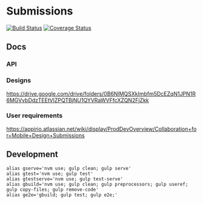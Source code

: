 # Submissions
[![Build Status](https://travis-ci.org/appirio-tech/ng-submissions.svg)](https://travis-ci.org/appirio-tech/ng-submissions)
[![Coverage Status](https://coveralls.io/repos/appirio-tech/ng-submissions/badge.svg?branch=master&service=github&t=UHjCEN)](https://coveralls.io/github/appirio-tech/ng-submissions?branch=master)

## Docs
### API


### Designs
https://drive.google.com/drive/folders/0B6NlMQSXkImbfm5DcEZqN1JPN1R6MGVvbDdzTEEtVlZPQTBjNU1QYVRaWVFfcXZQN2FjZkk

### User requirements
https://appirio.atlassian.net/wiki/display/ProdDevOverview/Collaboration+for+Mobile+Design+Submissions

## Development
```
alias gserve='nvm use; gulp clean; gulp serve'
alias gtest='nvm use; gulp test'
alias gtestserve='nvm use; gulp test-serve'
alias gbuild='nvm use; gulp clean; gulp preprocessors; gulp useref; gulp copy-files; gulp remove-code'
alias ge2e='gbuild; gulp test; gulp e2e;'
```
